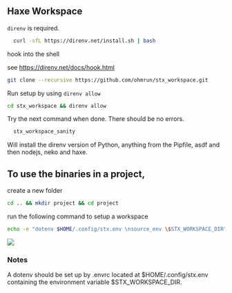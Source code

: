 ## Haxe Workspace

`direnv` is required.

```bash
  curl -sfL https://direnv.net/install.sh | bash
```

hook into the shell

see https://direnv.net/docs/hook.html


```bash
git clone --recursive https://github.com/ohmrun/stx_workspace.git
```

Run setup by using `direnv allow`
```bash
cd stx_workspace && direnv allow
```

Try the next command when done. There should be no errors.
```bash
  stx_workspace_sanity
```

Will install the direnv version of Python, anything from the Pipfile, asdf and then nodejs, neko and haxe.

## To use the binaries in a project, 

create a new folder

```bash
cd .. && mkdir project && cd project
```

run the following command to setup a workspace
```bash
echo -e "dotenv $HOME/.config/stx.env \nsource_env \$STX_WORKSPACE_DIR" > .envrc && direnv allow
```

![](stx/doc/assets/install.gif)

### Notes

A dotenv should be set up by .envrc located at $HOME/.config/stx.env containing the environment variable $STX_WORKSPACE_DIR.